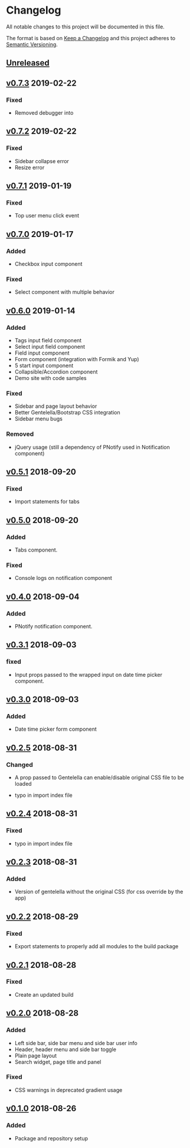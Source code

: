 # Changelog
All notable changes to this project will be documented in this file.

The format is based on [Keep a Changelog](http://keepachangelog.com/en/1.0.0/)
and this project adheres to [Semantic Versioning](http://semver.org/spec/v2.0.0.html).

## [Unreleased]

## [v0.7.3] 2019-02-22
### Fixed
- Removed debugger into

## [v0.7.2] 2019-02-22
### Fixed
- Sidebar collapse error
- Resize error

## [v0.7.1] 2019-01-19
### Fixed
- Top user menu click event

## [v0.7.0] 2019-01-17
### Added
- Checkbox input component
### Fixed
- Select component with multiple behavior

## [v0.6.0] 2019-01-14
### Added
- Tags input field component
- Select input field component
- Field input component
- Form component (integration with Formik and Yup)
- 5 start input component
- Collapsible/Accordion component
- Demo site with code samples 

### Fixed
- Sidebar and page layout behavior
- Better Gentelella/Bootstrap CSS integration
- Sidebar menu bugs

### Removed
- jQuery usage (still a dependency of PNotify used in Notification component)

## [v0.5.1] 2018-09-20
### Fixed
- Import statements for tabs 

## [v0.5.0] 2018-09-20
### Added
- Tabs component.
### Fixed
- Console logs on notification component 

## [v0.4.0] 2018-09-04
### Added
- PNotify notification component.  

## [v0.3.1] 2018-09-03
### fixed
- Input props passed to the wrapped input on date time picker component. 

## [v0.3.0] 2018-09-03
### Added
- Date time picker form component


## [v0.2.5] 2018-08-31
### Changed
- A prop passed to Gentelella can enable/disable original CSS file to be loaded

- typo in import index file

## [v0.2.4] 2018-08-31
### Fixed
- typo in import index file

## [v0.2.3] 2018-08-31
### Added
- Version of gentelella without the original CSS (for css override by the app)

## [v0.2.2] 2018-08-29
### Fixed
- Export statements to properly add all modules to the build package

## [v0.2.1] 2018-08-28
### Fixed
- Create an updated build

## [v0.2.0] 2018-08-28
### Added
- Left side bar, side bar menu and side bar user info
- Header, header menu and side bar toggle
- Plain page layout
- Search widget, page title and panel

### Fixed
- CSS warnings in deprecated gradient usage

## [v0.1.0] 2018-08-26
### Added
- Package and repository setup

[Unreleased]: https://github.com/silvamfilipe/react-gentelella/compare/v0.7.3...HEAD
[v0.7.3]: https://github.com/silvamfilipe/react-gentelella/compare/v0.7.2...v0.7.3
[v0.7.2]: https://github.com/silvamfilipe/react-gentelella/compare/v0.7.1...v0.7.2
[v0.7.1]: https://github.com/silvamfilipe/react-gentelella/compare/v0.7.0...v0.7.1
[v0.7.0]: https://github.com/silvamfilipe/react-gentelella/compare/v0.6.0...v0.7.0
[v0.6.0]: https://github.com/silvamfilipe/react-gentelella/compare/v0.5.1...v0.6.0
[v0.5.1]: https://github.com/silvamfilipe/react-gentelella/compare/v0.5.0...v0.5.1
[v0.5.0]: https://github.com/silvamfilipe/react-gentelella/compare/v0.4.0...v0.5.0
[v0.4.0]: https://github.com/silvamfilipe/react-gentelella/compare/v0.3.1...v0.4.0
[v0.3.1]: https://github.com/silvamfilipe/react-gentelella/compare/v0.3.0...v0.3.1
[v0.3.0]: https://github.com/silvamfilipe/react-gentelella/compare/v0.2.5...v0.3.0
[v0.2.5]: https://github.com/silvamfilipe/react-gentelella/compare/v0.2.4...v0.2.5
[v0.2.4]: https://github.com/silvamfilipe/react-gentelella/compare/v0.2.3...v0.2.4
[v0.2.3]: https://github.com/silvamfilipe/react-gentelella/compare/v0.2.2...v0.2.3
[v0.2.2]: https://github.com/silvamfilipe/react-gentelella/compare/v0.2.1...v0.2.2
[v0.2.1]: https://github.com/silvamfilipe/react-gentelella/compare/v0.2.0...v0.2.1
[v0.2.0]: https://github.com/silvamfilipe/react-gentelella/compare/v0.1.0...v0.2.0
[v0.1.0]: https://github.com/silvamfilipe/react-gentelella/compare/e633d30...v0.1.0
